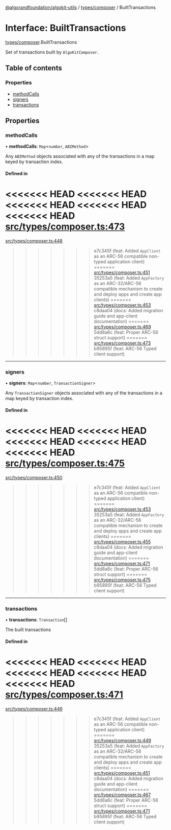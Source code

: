 [@algorandfoundation/algokit-utils](../README.md) / [types/composer](../modules/types_composer.md) / BuiltTransactions

# Interface: BuiltTransactions

[types/composer](../modules/types_composer.md).BuiltTransactions

Set of transactions built by `AlgoKitComposer`.

## Table of contents

### Properties

- [methodCalls](types_composer.BuiltTransactions.md#methodcalls)
- [signers](types_composer.BuiltTransactions.md#signers)
- [transactions](types_composer.BuiltTransactions.md#transactions)

## Properties

### methodCalls

• **methodCalls**: `Map`\<`number`, `ABIMethod`\>

Any `ABIMethod` objects associated with any of the transactions in a map keyed by transaction index.

#### Defined in

<<<<<<< HEAD
<<<<<<< HEAD
<<<<<<< HEAD
<<<<<<< HEAD
<<<<<<< HEAD
[src/types/composer.ts:473](https://github.com/algorandfoundation/algokit-utils-ts/blob/main/src/types/composer.ts#L473)
=======
[src/types/composer.ts:448](https://github.com/algorandfoundation/algokit-utils-ts/blob/main/src/types/composer.ts#L448)
>>>>>>> e7c345f (feat: Added `AppClient` as an ARC-56 compatible non-typed application client)
=======
[src/types/composer.ts:451](https://github.com/algorandfoundation/algokit-utils-ts/blob/main/src/types/composer.ts#L451)
>>>>>>> 35253a5 (feat: Added `AppFactory` as an ARC-32/ARC-56 compatible mechanism to create and deploy apps and create app clients)
=======
[src/types/composer.ts:453](https://github.com/algorandfoundation/algokit-utils-ts/blob/main/src/types/composer.ts#L453)
>>>>>>> c8daa04 (docs: Added migration guide and app-client documentation)
=======
[src/types/composer.ts:469](https://github.com/algorandfoundation/algokit-utils-ts/blob/main/src/types/composer.ts#L469)
>>>>>>> 5dd8a6c (feat: Proper ARC-56 struct support)
=======
[src/types/composer.ts:473](https://github.com/algorandfoundation/algokit-utils-ts/blob/main/src/types/composer.ts#L473)
>>>>>>> b95895f (feat: ARC-56 Typed client support)

___

### signers

• **signers**: `Map`\<`number`, `TransactionSigner`\>

Any `TransactionSigner` objects associated with any of the transactions in a map keyed by transaction index.

#### Defined in

<<<<<<< HEAD
<<<<<<< HEAD
<<<<<<< HEAD
<<<<<<< HEAD
<<<<<<< HEAD
[src/types/composer.ts:475](https://github.com/algorandfoundation/algokit-utils-ts/blob/main/src/types/composer.ts#L475)
=======
[src/types/composer.ts:450](https://github.com/algorandfoundation/algokit-utils-ts/blob/main/src/types/composer.ts#L450)
>>>>>>> e7c345f (feat: Added `AppClient` as an ARC-56 compatible non-typed application client)
=======
[src/types/composer.ts:453](https://github.com/algorandfoundation/algokit-utils-ts/blob/main/src/types/composer.ts#L453)
>>>>>>> 35253a5 (feat: Added `AppFactory` as an ARC-32/ARC-56 compatible mechanism to create and deploy apps and create app clients)
=======
[src/types/composer.ts:455](https://github.com/algorandfoundation/algokit-utils-ts/blob/main/src/types/composer.ts#L455)
>>>>>>> c8daa04 (docs: Added migration guide and app-client documentation)
=======
[src/types/composer.ts:471](https://github.com/algorandfoundation/algokit-utils-ts/blob/main/src/types/composer.ts#L471)
>>>>>>> 5dd8a6c (feat: Proper ARC-56 struct support)
=======
[src/types/composer.ts:475](https://github.com/algorandfoundation/algokit-utils-ts/blob/main/src/types/composer.ts#L475)
>>>>>>> b95895f (feat: ARC-56 Typed client support)

___

### transactions

• **transactions**: `Transaction`[]

The built transactions

#### Defined in

<<<<<<< HEAD
<<<<<<< HEAD
<<<<<<< HEAD
<<<<<<< HEAD
<<<<<<< HEAD
[src/types/composer.ts:471](https://github.com/algorandfoundation/algokit-utils-ts/blob/main/src/types/composer.ts#L471)
=======
[src/types/composer.ts:446](https://github.com/algorandfoundation/algokit-utils-ts/blob/main/src/types/composer.ts#L446)
>>>>>>> e7c345f (feat: Added `AppClient` as an ARC-56 compatible non-typed application client)
=======
[src/types/composer.ts:449](https://github.com/algorandfoundation/algokit-utils-ts/blob/main/src/types/composer.ts#L449)
>>>>>>> 35253a5 (feat: Added `AppFactory` as an ARC-32/ARC-56 compatible mechanism to create and deploy apps and create app clients)
=======
[src/types/composer.ts:451](https://github.com/algorandfoundation/algokit-utils-ts/blob/main/src/types/composer.ts#L451)
>>>>>>> c8daa04 (docs: Added migration guide and app-client documentation)
=======
[src/types/composer.ts:467](https://github.com/algorandfoundation/algokit-utils-ts/blob/main/src/types/composer.ts#L467)
>>>>>>> 5dd8a6c (feat: Proper ARC-56 struct support)
=======
[src/types/composer.ts:471](https://github.com/algorandfoundation/algokit-utils-ts/blob/main/src/types/composer.ts#L471)
>>>>>>> b95895f (feat: ARC-56 Typed client support)

